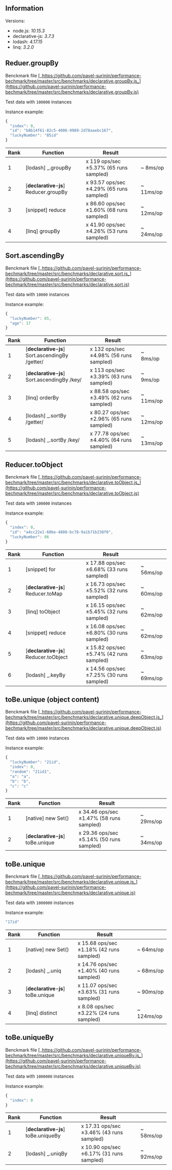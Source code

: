 
## Information

Versions: 

 - node.js: _10.15.3_ 
 - declarative-js: _3.7.3_
 - lodash: _4.17.15_
 - linq: _3.2.0_

## Reduer.groupBy

Benckmark file [_https://github.com/pavel-surinin/performance-bechmark/tree/master/src/benchmarks/declarative.groupBy.js_](https://github.com/pavel-surinin/performance-bechmark/tree/master/src/benchmarks/declarative.groupBy.js)

Test data with `100000` instances

Instance example: 
```javascript
{
  "index": 0,
  "id": "b8b14f61-82c5-4006-9989-2d78aaebc167",
  "luckyNumber": "85id"
}
```

| Rank | Function | Result |  |
|---|---|---|---|
1 | [lodash] _.groupBy |  x 119 ops/sec ±5.37% (65 runs sampled) | ~ 8ms/op
2 | [**declarative-js**] Reducer.groupBy |  x 93.57 ops/sec ±4.29% (65 runs sampled) | ~ 11ms/op
3 | [snippet] reduce |  x 86.60 ops/sec ±1.60% (68 runs sampled) | ~ 12ms/op
4 | [linq] groupBy |  x 41.90 ops/sec ±4.26% (53 runs sampled) | ~ 24ms/op
## Sort.ascendingBy

Benckmark file [_https://github.com/pavel-surinin/performance-bechmark/tree/master/src/benchmarks/declarative.sort.js_](https://github.com/pavel-surinin/performance-bechmark/tree/master/src/benchmarks/declarative.sort.js)

Test data with `10000` instances

Instance example: 
```javascript
{
  "luckyNumber": 65,
  "age": 17
}
```

| Rank | Function | Result |  |
|---|---|---|---|
1 | [**declarative-js**] Sort.ascendingBy /getter/ |  x 132 ops/sec ±4.98% (56 runs sampled) | ~ 8ms/op
2 | [**declarative-js**] Sort.ascendingBy /key/ |  x 113 ops/sec ±3.39% (63 runs sampled) | ~ 9ms/op
3 | [linq] orderBy  |  x 88.58 ops/sec ±3.49% (62 runs sampled) | ~ 11ms/op
4 | [lodash] _.sortBy /getter/ |  x 80.27 ops/sec ±2.96% (65 runs sampled) | ~ 12ms/op
5 | [lodash] _.sortBy  /key/ |  x 77.78 ops/sec ±4.40% (64 runs sampled) | ~ 13ms/op
## Reducer.toObject

Benckmark file [_https://github.com/pavel-surinin/performance-bechmark/tree/master/src/benchmarks/declarative.toObject.js_](https://github.com/pavel-surinin/performance-bechmark/tree/master/src/benchmarks/declarative.toObject.js)

Test data with `100000` instances

Instance example: 
```javascript
{
  "index": 0,
  "id": "a4cc22e1-60be-4808-bc78-9a1b71b238f0",
  "luckyNumber": 86
}
```

| Rank | Function | Result |  |
|---|---|---|---|
1 | [snippet] for |  x 17.88 ops/sec ±6.68% (33 runs sampled) | ~ 56ms/op
2 | [**declarative-js**] Reducer.toMap |  x 16.73 ops/sec ±5.52% (32 runs sampled) | ~ 60ms/op
3 | [linq] toObject |  x 16.15 ops/sec ±5.45% (32 runs sampled) | ~ 62ms/op
4 | [snippet] reduce |  x 16.08 ops/sec ±6.80% (30 runs sampled) | ~ 62ms/op
5 | [**declarative-js**] Reducer.toObject  |  x 15.82 ops/sec ±5.74% (42 runs sampled) | ~ 63ms/op
6 | [lodash] _.keyBy |  x 14.56 ops/sec ±7.25% (30 runs sampled) | ~ 69ms/op
## toBe.unique (object content)

Benckmark file [_https://github.com/pavel-surinin/performance-bechmark/tree/master/src/benchmarks/declarative.unique.deepObject.js_](https://github.com/pavel-surinin/performance-bechmark/tree/master/src/benchmarks/declarative.unique.deepObject.js)

Test data with `10000` instances

Instance example: 
```javascript
{
  "luckyNumber": "21id",
  "index": 0,
  "random": "21id1",
  "a": "a",
  "b": "b",
  "c": "c"
}
```

| Rank | Function | Result |  |
|---|---|---|---|
1 | [native] new Set() |  x 34.46 ops/sec ±1.47% (58 runs sampled) | ~ 29ms/op
2 | [**declarative-js**] toBe.unique |  x 29.36 ops/sec ±5.14% (50 runs sampled) | ~ 34ms/op
## toBe.unique

Benckmark file [_https://github.com/pavel-surinin/performance-bechmark/tree/master/src/benchmarks/declarative.unique.js_](https://github.com/pavel-surinin/performance-bechmark/tree/master/src/benchmarks/declarative.unique.js)

Test data with `1000000` instances

Instance example: 
```javascript
"17id"
```

| Rank | Function | Result |  |
|---|---|---|---|
1 | [native] new Set() |  x 15.68 ops/sec ±1.18% (42 runs sampled) | ~ 64ms/op
2 | [lodash] _.uniq  |  x 14.76 ops/sec ±1.40% (40 runs sampled) | ~ 68ms/op
3 | [**declarative-js**] toBe.unique |  x 11.07 ops/sec ±3.63% (31 runs sampled) | ~ 90ms/op
4 | [linq] distinct  |  x 8.08 ops/sec ±3.22% (24 runs sampled) | ~ 124ms/op
## toBe.uniqueBy

Benckmark file [_https://github.com/pavel-surinin/performance-bechmark/tree/master/src/benchmarks/declarative.uniqueBy.js_](https://github.com/pavel-surinin/performance-bechmark/tree/master/src/benchmarks/declarative.uniqueBy.js)

Test data with `1000000` instances

Instance example: 
```javascript
{
  "index": 0
}
```

| Rank | Function | Result |  |
|---|---|---|---|
1 | [**declarative-js**] toBe.uniqueBy |  x 17.31 ops/sec ±3.46% (43 runs sampled) | ~ 58ms/op
2 | [lodash] _.uniqBy  |  x 10.90 ops/sec ±6.17% (31 runs sampled) | ~ 92ms/op
